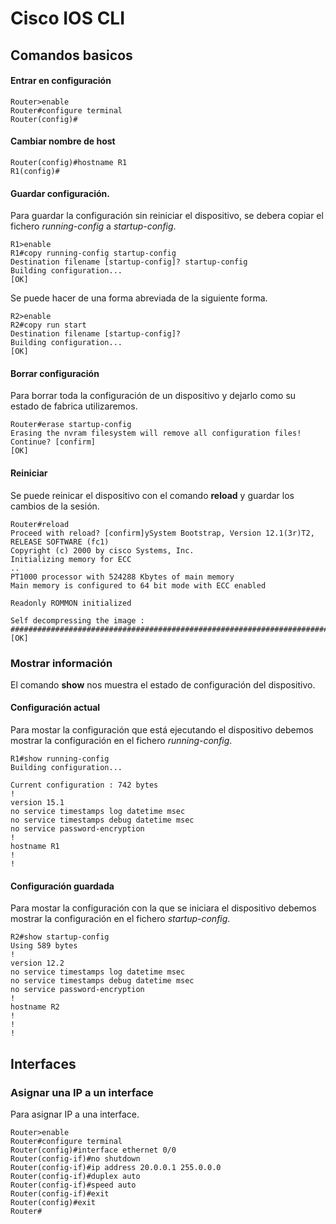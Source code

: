 # Cisco IOS CLI

## Comandos basicos

#### Entrar en configuración

```
Router>enable
Router#configure terminal
Router(config)#
```

#### Cambiar nombre de host

```
Router(config)#hostname R1
R1(config)#
```

#### Guardar configuración.

Para guardar la configuración sin reiniciar el dispositivo, 
se debera copiar el fichero *running-config* a *startup-config*.

```
R1>enable
R1#copy running-config startup-config
Destination filename [startup-config]? startup-config
Building configuration...
[OK]
```

Se puede hacer de una forma abreviada de la siguiente forma.

```
R2>enable
R2#copy run start
Destination filename [startup-config]? 
Building configuration...
[OK]
```

#### Borrar configuración

Para borrar toda la configuración de un dispositivo y 
dejarlo como su estado de fabrica utilizaremos.

```
Router#erase startup-config
Erasing the nvram filesystem will remove all configuration files! Continue? [confirm]
[OK]
```

#### Reiniciar

Se puede reinicar el dispositivo con el comando **reload** y
guardar los cambios de la sesión.

```
Router#reload
Proceed with reload? [confirm]ySystem Bootstrap, Version 12.1(3r)T2, RELEASE SOFTWARE (fc1)
Copyright (c) 2000 by cisco Systems, Inc.
Initializing memory for ECC
..
PT1000 processor with 524288 Kbytes of main memory
Main memory is configured to 64 bit mode with ECC enabled

Readonly ROMMON initialized

Self decompressing the image :
########################################################################## [OK]

```

### Mostrar información

El comando **show** nos muestra el estado de configuración del dispositivo.


#### Configuración actual

Para mostar la configuración que está ejecutando el dispositivo 
debemos mostrar la configuración en el fichero *running-config*.

```
R1#show running-config
Building configuration...

Current configuration : 742 bytes
!
version 15.1
no service timestamps log datetime msec
no service timestamps debug datetime msec
no service password-encryption
!
hostname R1
!
!
```


#### Configuración guardada

Para mostar la configuración con la que se iniciara el dispositivo 
debemos mostrar la configuración en el fichero *startup-config*.

```
R2#show startup-config
Using 589 bytes
!
version 12.2
no service timestamps log datetime msec
no service timestamps debug datetime msec
no service password-encryption
!
hostname R2
!
!
!
```

## Interfaces


### Asignar una IP a un interface

Para asignar IP a una interface.

```
Router>enable
Router#configure terminal
Router(config)#interface ethernet 0/0
Router(config-if)#no shutdown
Router(config-if)#ip address 20.0.0.1 255.0.0.0
Router(config-if)#duplex auto
Router(config-if)#speed auto
Router(config-if)#exit
Router(config)#exit
Router#
```